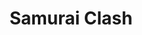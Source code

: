 ---
title: "Samurai Clash"
excerpt: "A simple 2D multiplayer fighting game in a retro pixel style."
collection: portfolio
---